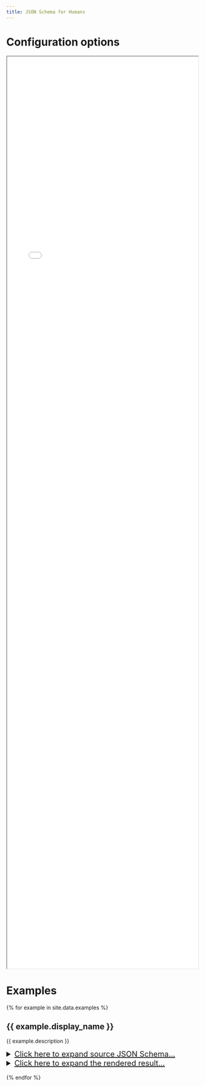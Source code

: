 ```yaml
---
title: JSON Schema for Humans
---
```


# Configuration options
<iframe style="width: 100%; height: 60vh" src="assets/config_schema.html"></iframe>

# Examples
{% for example in site.data.examples %}
## {{ example.display_name }}

{{ example.description }}

<details><summary style="font-size:20px; cursor:pointer; text-decoration: underline">Click here to expand source JSON Schema...</summary>
<p>
{% highlight json %}
{% include examples/{{ example.name }}.json %}
{% endhighlight %}
</p>
</details>

<details><summary style="font-size:20px; cursor:pointer; text-decoration: underline">Click here to expand the rendered result...</summary>
<p>
<iframe style="width: 100%; height: 60vh" src="assets/examples/{{ example.name }}.html"></iframe>
</p>
</details>
<br/>
{% endfor %}